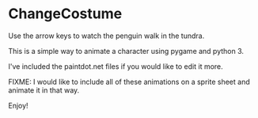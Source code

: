 # ChangeCostume
Use the arrow keys to watch the penguin walk in the tundra.

This is a simple way to animate a character using pygame and python 3.

I've included the paintdot.net files if you would like to edit it more.

FIXME: I would like to include all of these animations on a sprite sheet and animate it in that way.

Enjoy!